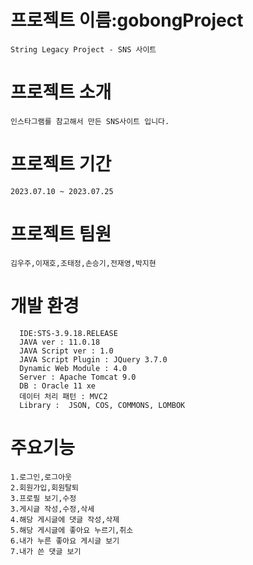 # 프로젝트 이름:gobongProject
    String Legacy Project - SNS 사이트

# 프로젝트 소개
    인스타그램를 참고해서 만든 SNS사이트 입니다.

# 프로젝트 기간
    2023.07.10 ~ 2023.07.25

# 프로젝트 팀원
    김우주,이재호,조태정,손승기,전재영,박지현

# 개발 환경
      IDE:STS-3.9.18.RELEASE
      JAVA ver : 11.0.18
      JAVA Script ver : 1.0
      JAVA Script Plugin : JQuery 3.7.0
      Dynamic Web Module : 4.0
      Server : Apache Tomcat 9.0
      DB : Oracle 11 xe
      데이터 처리 패턴 : MVC2
      Library :  JSON, COS, COMMONS, LOMBOK

# 주요기능
    1.로그인,로그아웃
    2.회원가입,회원탈퇴
    3.프로필 보기,수정
    3.게시글 작성,수정,삭세
    4.해당 게시글에 댓글 작성,삭제
    5.해당 게시글에 좋아요 누르기,취소
    6.내가 누른 좋아요 게시글 보기
    7.내가 쓴 댓글 보기

